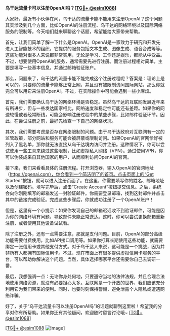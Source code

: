 **乌干达流量卡可以注册OpenAI吗？[[TG💪+ @esim1088](https://t.me/s/esim1088)]**

大家好，最近有小伙伴在问，乌干达的流量卡能不能用来注册OpenAI？这个问题其实涉及到几个方面，比如OpenAI的注册流程、乌干达的网络环境以及国际网络服务的限制等。今天咱们就来聊聊这个话题，希望能给大家带来帮助。

首先，让我们简单了解一下什么是OpenAI。OpenAI是一家致力于研究和开发先进人工智能技术的组织，它提供的服务包括文本生成、图像生成、语音合成等等。这些功能对很多人来说都非常实用，无论是学习、工作还是娱乐，都能从中受益。不过，想要使用OpenAI的服务，通常需要先进行注册。而注册过程相对简单，主要是填写一些基本信息，并通过邮箱验证账户。

那么，问题来了，乌干达的流量卡能不能完成这个注册过程呢？答案是：理论上是可以的。只要你的流量卡能够正常上网，并且没有被限制访问国际网站，那么你就完全可以用它来注册OpenAI。不过，在实际操作中可能会遇到一些小麻烦。

首先，我们需要确认乌干达的网络环境是否稳定。虽然乌干达的互联网发展近年来有所进步，但与一些发达国家相比，网络速度和稳定性可能还有差距。如果你的网速较慢或者经常断线，可能会影响注册过程中的某些步骤，比如邮件验证环节。因此，在尝试注册之前，最好先检查一下自己的网络状况。

其次，我们需要考虑是否存在网络限制的问题。由于乌干达政府对互联网有一定的监管政策，部分网站和服务可能会被屏蔽或限制访问。如果OpenAI的官网恰好被列入了黑名单，那你就无法直接从乌干达境内访问并注册。这种情况下，你可以尝试使用一些工具来绕过这些限制，比如虚拟私人网络（VPN）。通过使用VPN，你可以伪装成来自其他国家的用户，从而顺利访问OpenAI的官网。

接下来，我们来看看具体的注册流程。打开浏览器，输入OpenAI的官网地址（https://openai.com），你会看到一个简洁明了的首页。点击页面上的“Get Started”按钮，就可以进入注册页面了。在这里，你需要填写你的姓名、邮箱地址以及创建密码。填写完毕后，点击“Create Account”按钮提交信息。之后，系统会向你刚刚填写的邮箱发送一封验证邮件。你需要登录邮箱，找到这封邮件并点击其中的链接完成验证。完成这些步骤后，你就成功注册了一个OpenAI账户！

但是，这里有一个小提示：如果你发现自己的邮箱迟迟收不到验证邮件，可能是因为你的网络环境有问题，导致邮件未能正常送达。这时，你可以尝试更换邮箱重新注册，或者使用其他设备试试看。

除了注册之外，还有一点需要注意，那就是支付问题。目前，OpenAI的部分高级功能需要付费使用，比如API接口调用等。如果你打算长期使用这些功能，就需要绑定一张信用卡或其他支付方式。对于乌干达人来说，这可能是一个挑战，因为并非所有人都拥有国际信用卡。不过，现在市面上有很多提供虚拟信用卡服务的平台，可以帮助你解决这个问题。当然，具体选择哪家平台还需要你自己去调研一番。

最后，我想强调一点：无论你身处何地，只要遵守当地的法律法规，并且合理合法地使用网络资源，就没有必要担心太多。互联网是一个开放的世界，我们应该充分利用它为我们带来的便利。同时，也要时刻保持警惕，避免泄露个人隐私或遭遇网络诈骗。

好了，关于“乌干达流量卡可以注册OpenAI吗”的话题就聊到这里啦！希望我的分享对你有所帮助。如果你还有其他疑问，欢迎随时留言讨论哦~ [[TG💪+ @esim1088](https://t.me/s/esim1088)]

[[TG💪+ @esim1088](https://t.me/s/esim1088) ![Image](https://i.postimg.cc/4NQfJmqS/Snipaste-2025-05-13-00-14-12.png)]